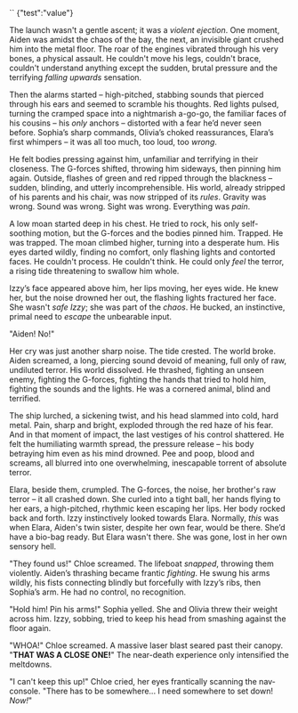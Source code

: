 `` {"test":"value"} 

The launch wasn't a gentle ascent; it was a *violent ejection*. One moment, Aiden was amidst the chaos of the bay, the next, an invisible giant crushed him into the metal floor. The roar of the engines vibrated through his very bones, a physical assault. He couldn't move his legs, couldn't brace, couldn't understand anything except the sudden, brutal pressure and the terrifying *falling upwards* sensation.

Then the alarms started – high-pitched, stabbing sounds that pierced through his ears and seemed to scramble his thoughts. Red lights pulsed, turning the cramped space into a nightmarish a-go-go, the familiar faces of his cousins – his *only* anchors – distorted with a fear he’d never seen before. Sophia’s sharp commands, Olivia’s choked reassurances, Elara’s first whimpers – it was all too much, too loud, too *wrong*.


He felt bodies pressing against him, unfamiliar and terrifying in their closeness. The G-forces shifted, throwing him sideways, then pinning him again. Outside, flashes of green and red ripped through the blackness – sudden, blinding, and utterly incomprehensible. His world, already stripped of his parents and his chair, was now stripped of its *rules*. Gravity was wrong. Sound was wrong. Sight was wrong. Everything was *pain*.


A low moan started deep in his chest. He tried to rock, his only self-soothing motion, but the G-forces and the bodies pinned him. Trapped. He was trapped. The moan climbed higher, turning into a desperate hum. His eyes darted wildly, finding no comfort, only flashing lights and contorted faces. He couldn't process. He couldn't think. He could only *feel* the terror, a rising tide threatening to swallow him whole.

Izzy’s face appeared above him, her lips moving, her eyes wide. He knew her, but the noise drowned her out, the flashing lights fractured her face. She wasn't *safe Izzy*; she was part of the *chaos*. He bucked, an instinctive, primal need to *escape* the unbearable input.

"Aiden! No!"

Her cry was just another sharp noise. The tide crested. The world broke. Aiden screamed, a long, piercing sound devoid of meaning, full only of raw, undiluted terror. His world dissolved. He thrashed, fighting an unseen enemy, fighting the G-forces, fighting the hands that tried to hold him, fighting the sounds and the lights. He was a cornered animal, blind and terrified.

The ship lurched, a sickening twist, and his head slammed into cold, hard metal. Pain, sharp and bright, exploded through the red haze of his fear. And in that moment of impact, the last vestiges of his control shattered. He felt the humiliating warmth spread, the pressure release – his body betraying him even as his mind drowned. Pee and poop, blood and screams, all blurred into one overwhelming, inescapable torrent of absolute terror.

Elara, beside them, crumpled. The G-forces, the noise, her brother's raw terror – it all crashed down. She curled into a tight ball, her hands flying to her ears, a high-pitched, rhythmic keen escaping her lips. Her body rocked back and forth. Izzy instinctively looked towards Elara. Normally, *this* was when Elara, Aiden's twin sister, despite her own fear, would be there. She’d have a bio-bag ready. But Elara wasn't there. She was gone, lost in her own sensory hell.

"They found us!" Chloe screamed. The lifeboat *snapped*, throwing them violently. Aiden’s thrashing became frantic *fighting*. He swung his arms wildly, his fists connecting blindly but forcefully with Izzy’s ribs, then Sophia’s arm. He had no control, no recognition.

"Hold him! Pin his arms!" Sophia yelled. She and Olivia threw their weight across him. Izzy, sobbing, tried to keep his head from smashing against the floor again.

"WHOA!" Chloe screamed. A massive laser blast seared past their canopy. "**THAT WAS A CLOSE ONE!**" The near-death experience only intensified the meltdowns.

"I can't keep this up!" Chloe cried, her eyes frantically scanning the nav-console. "There has to be somewhere... I need somewhere to set down! *Now!*"